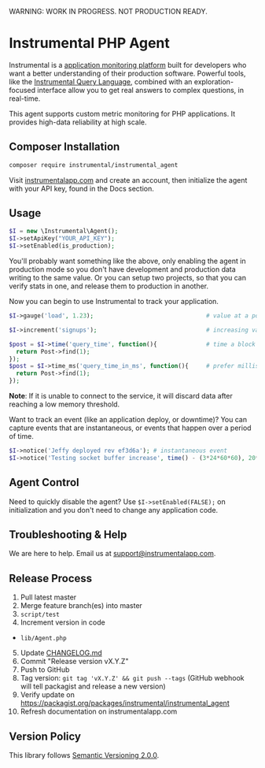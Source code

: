 WARNING: WORK IN PROGRESS. NOT PRODUCTION READY.

# Instrumental PHP Agent

Instrumental is a [application monitoring platform](https://instrumentalapp.com) built for developers who want a better understanding of their production software. Powerful tools, like the [Instrumental Query Language](https://instrumentalapp.com/docs/query-language), combined with an exploration-focused interface allow you to get real answers to complex questions, in real-time.

This agent supports custom metric monitoring for PHP applications. It provides high-data reliability at high scale.

## Composer Installation

```bash
composer require instrumental/instrumental_agent
```

Visit [instrumentalapp.com](https://instrumentalapp.com) and create an account, then initialize the agent with your API key, found in the Docs section.

## Usage

```php
$I = new \Instrumental\Agent();
$I->setApiKey("YOUR_API_KEY");
$I->setEnabled(is_production);
```

You'll probably want something like the above, only enabling the agent in production mode so you don't have development and production data writing to the same value. Or you can setup two projects, so that you can verify stats in one, and release them to production in another.

Now you can begin to use Instrumental to track your application.

```php
$I->gauge('load', 1.23);                                # value at a point in time

$I->increment('signups');                               # increasing value, think "events"

$post = $I->time('query_time', function(){              # time a block of code
  return Post->find(1);
});
$post = $I->time_ms('query_time_in_ms', function(){     # prefer milliseconds?
  return Post->find(1);
});
```

**Note**: If it is unable to connect to the service, it will discard data after reaching a low memory threshold.

Want to track an event (like an application deploy, or downtime)? You can capture events that are instantaneous, or events that happen over a period of time.

```php
$I->notice('Jeffy deployed rev ef3d6a'); # instantaneous event
$I->notice('Testing socket buffer increase', time() - (3*24*60*60), 20*60); # an event (three days ago) with a duration (20 minutes)
```

## Agent Control

Need to quickly disable the agent? Use `$I->setEnabled(FALSE);` on initialization and you don't need to change any application code.

## Troubleshooting & Help

We are here to help. Email us at [support@instrumentalapp.com](mailto:support@instrumentalapp.com).


## Release Process

1. Pull latest master
2. Merge feature branch(es) into master
3. `script/test`
4. Increment version in code
  - `lib/Agent.php`
5. Update [CHANGELOG.md](CHANGELOG.md)
6. Commit "Release version vX.Y.Z"
7. Push to GitHub
8. Tag version: `git tag 'vX.Y.Z' && git push --tags` (GitHub webhook will tell packagist and release a new version)
9. Verify update on https://packagist.org/packages/instrumental/instrumental_agent
10. Refresh documentation on instrumentalapp.com


## Version Policy

This library follows [Semantic Versioning 2.0.0](http://semver.org).
